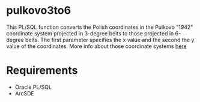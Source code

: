 # pulkovo3to6

This PL/SQL function converts the Polish coordinates in the Pulkovo "1942" coordinate system projected in 3-degree belts to those projected in 6-degree belts. The first parameter specifies the x value and the second the y value of the coordinates. More info about those coordinate systems [here](http://www.asgeupos.pl/index.php?wpg_type=tech_rf&sub=u1942)

# Requirements

- Oracle PL/SQL
- ArcSDE

